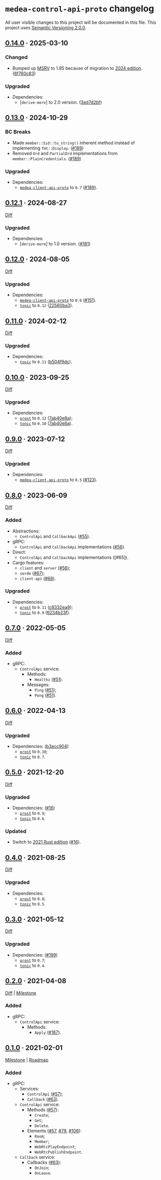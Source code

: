 `medea-control-api-proto` changelog
===================================

All user visible changes to this project will be documented in this file. This project uses [Semantic Versioning 2.0.0].




## [0.14.0] · 2025-03-10
[0.14.0]: https://github.com/instrumentisto/medea-jason/tree/medea-control-api-proto-0.14.0/proto/control-api

### Changed

- Bumped up [MSRV] to 1.85 because of migration to [2024 edition][0140-1]. ([6f760c83])

### Upgraded

- Dependencies:
    - [`derive-more`] to 2.0 version. ([3ed7d2bf])

[3ed7d2bf]: https://github.com/instrumentisto/medea-jason/commit/3ed7d2bf59ed1237d9e55c4b65ea5cad833306fa
[6f760c83]: https://github.com/instrumentisto/medea-jason/commit/6f760c836f9c5293b5fefae8a0cb4ee2bd5cfda2
[0140-1]: https://doc.rust-lang.org/edition-guide/rust-2024/index.html




## [0.13.0] · 2024-10-29
[0.13.0]: https://github.com/instrumentisto/medea-jason/tree/medea-control-api-proto-0.13.0/proto/control-api

### BC Breaks

- Made `member::Sid::to_string()` inherent method instead of implementing `fmt::Display`. ([#189])
- Removed `Ord` and `PartialOrd` implementations from `member::PlainCredentials`. ([#189])

### Upgraded

- Dependencies:
    - [`medea-client-api-proto`] to `0.7` ([#189]).

[#189]: https://github.com/instrumentisto/medea-jason/pull/189




## [0.12.1] · 2024-08-27
[0.12.1]: https://github.com/instrumentisto/medea-jason/tree/medea-control-api-proto-0.12.1/proto/control-api

[Diff](https://github.com/instrumentisto/medea-jason/compare/medea-control-api-proto-0.12.0...medea-control-api-proto-0.12.1)

### Upgraded

- Dependencies:
    - [`derive-more`] to 1.0 version. ([#181])

[#181]: https://github.com/instrumentisto/medea-jason/pull/181




## [0.12.0] · 2024-08-05
[0.12.0]: https://github.com/instrumentisto/medea-jason/tree/medea-control-api-proto-0.12.0/proto/control-api

[Diff](https://github.com/instrumentisto/medea-jason/compare/medea-control-api-proto-0.11.0...medea-control-api-proto-0.12.0)

### Upgraded

- Dependencies:
    - [`medea-client-api-proto`] to `0.6` ([#151]).
    - [`tonic`] to `0.12` ([22560ba3]).

[#151]: https://github.com/instrumentisto/medea-jason/pull/151
[22560ba3]: https://github.com/instrumentisto/medea-jason/commit/22560ba3d0d970c907c060231a5c6363d5c1dbfa




## [0.11.0] · 2024-02-12
[0.11.0]: https://github.com/instrumentisto/medea-jason/tree/medea-control-api-proto-0.11.0/proto/control-api

[Diff](https://github.com/instrumentisto/medea-jason/compare/medea-control-api-proto-0.10.0...medea-control-api-proto-0.11.0)

### Upgraded

- Dependencies:
    - [`tonic`] to `0.11` ([b504f9dc]).

[b504f9dc]: https://github.com/instrumentisto/medea-jason/commit/b504f9dc97451135e2138afabf67935e3bc53475




## [0.10.0] · 2023-09-25
[0.10.0]: https://github.com/instrumentisto/medea-jason/tree/medea-control-api-proto-0.10.0/proto/control-api

[Diff](https://github.com/instrumentisto/medea-jason/compare/medea-control-api-proto-0.9.0...medea-control-api-proto-0.10.0)

### Upgraded

- Dependencies:
    - [`prost`] to `0.12` ([7ab40e8a]);
    - [`tonic`] to `0.10` ([7ab40e8a]).

[7ab40e8a]: https://github.com/instrumentisto/medea-jason/commit/7ab40e8a48b4add3ddee31935f11dbcd09cecece




## [0.9.0] · 2023-07-12
[0.9.0]: https://github.com/instrumentisto/medea-jason/tree/medea-control-api-proto-0.9.0/proto/control-api

[Diff](https://github.com/instrumentisto/medea-jason/compare/medea-control-api-proto-0.8.0...medea-control-api-proto-0.9.0)

### Upgraded

- Dependencies:
    - [`medea-client-api-proto`] to `0.5` ([#123]).

[#123]: https://github.com/instrumentisto/medea-jason/pull/123




## [0.8.0] · 2023-06-09
[0.8.0]: https://github.com/instrumentisto/medea-jason/tree/medea-control-api-proto-0.8.0/proto/control-api

[Diff](https://github.com/instrumentisto/medea-jason/compare/medea-control-api-proto-0.7.0...medea-control-api-proto-0.8.0)

### Added

- Abstractions:
    - `ControlApi` and `CallbackApi` ([#55]).
- gRPC:
    - `ControlApi` and `CallbackApi` implementations ([#56]).
- Direct:
    - `ControlApi` and `CallbackApi` implementations ([#65]).
- Cargo features:
    - `client` and `server` ([#56]);
    - `serde` ([#67]);
    - `client-api` ([#68]).

### Upgraded

- Dependencies:
    - [`prost`] to `0.11` ([c8332ea9]);
    - [`tonic`] to `0.9` ([6234b23f]).

[#55]: https://github.com/instrumentisto/medea-jason/pull/55
[#56]: https://github.com/instrumentisto/medea-jason/pull/56
[#67]: https://github.com/instrumentisto/medea-jason/pull/67
[#68]: https://github.com/instrumentisto/medea-jason/pull/68
[6234b23f]: https://github.com/instrumentisto/medea-jason/commit/6234b23f66e81c0ce411dfb8cdf983eda51cd2ad
[c8332ea9]: https://github.com/instrumentisto/medea-jason/commit/c8332ea9b6310958549e750a5553294f894c2d7b




## [0.7.0] · 2022-05-05
[0.7.0]: https://github.com/instrumentisto/medea-jason/tree/medea-control-api-proto-0.7.0/proto/control-api

[Diff](https://github.com/instrumentisto/medea-jason/compare/medea-control-api-proto-0.6.0...medea-control-api-proto-0.7.0)

### Added

- gRPC:
    - `ControlApi` service:
        - Methods:
            - `Healthz` ([#51]).
        - Messages:
            - `Ping` ([#51]);
            - `Pong` ([#51]).

[#51]: https://github.com/instrumentisto/medea-jason/pull/51




## [0.6.0] · 2022-04-13
[0.6.0]: https://github.com/instrumentisto/medea-jason/tree/medea-control-api-proto-0.6.0/proto/control-api

[Diff](https://github.com/instrumentisto/medea-jason/compare/medea-control-api-proto-0.5.0...medea-control-api-proto-0.6.0)

### Upgraded

- Dependencies: ([b3acc904])
    - [`prost`] to `0.10`;
    - [`tonic`] to `0.7`.

[b3acc904]: https://github.com/instrumentisto/medea-jason/commit/b3acc904165329946d0efbf2f1e7bf9dff1271df




## [0.5.0] · 2021-12-20
[0.5.0]: https://github.com/instrumentisto/medea-jason/tree/medea-control-api-proto-0.5.0/proto/control-api

[Diff](https://github.com/instrumentisto/medea-jason/compare/medea-control-api-proto-0.4.0...medea-control-api-proto-0.5.0)

### Upgraded

- Dependencies: ([#16])
    - [`prost`] to `0.9`;
    - [`tonic`] to `0.6`.

### Updated

- Switch to [2021 Rust edition][012-1] ([#16]).

[#16]: https://github.com/instrumentisto/medea-jason/pull/16
[012-1]: https://doc.rust-lang.org/edition-guide/rust-2021/index.html




## [0.4.0] · 2021-08-25
[0.4.0]: https://github.com/instrumentisto/medea-jason/tree/medea-control-api-proto-0.4.0/proto/control-api

[Diff](https://github.com/instrumentisto/medea-jason/compare/a2ce6b92...medea-control-api-proto-0.4.0)

### Upgraded

- Dependencies:
    - [`prost`] to `0.8`;
    - [`tonic`] to `0.5`.




## [0.3.0] · 2021-05-12
[0.3.0]: https://github.com/instrumentisto/medea/tree/medea-control-api-proto-0.3.0/proto/control-api

[Diff](https://github.com/instrumentisto/medea/compare/medea-control-api-proto-0.2.0...medea-control-api-proto-0.3.0)

### Upgraded

- Dependencies: ([#199])
    - [`prost`] to `0.7`;
    - [`tonic`] to `0.4`.

[#199]: https://github.com/instrumentisto/medea/pull/199




## [0.2.0] · 2021-04-08
[0.2.0]: https://github.com/instrumentisto/medea/tree/medea-control-api-proto-0.2.0/proto/control-api

[Diff](https://github.com/instrumentisto/medea/compare/medea-control-api-proto-0.1.0...medea-control-api-proto-0.2.0) | [Milestone](https://github.com/instrumentisto/medea/milestone/2)

### Added

- gRPC:
    - `ControlApi` service:
        - Methods:
            - `Apply` ([#187]).

[#187]: https://github.com/instrumentisto/medea/pull/187




## [0.1.0] · 2021-02-01
[0.1.0]: https://github.com/instrumentisto/medea/tree/medea-control-api-proto-0.1.0/proto/control-api

[Milestone](https://github.com/instrumentisto/medea/milestone/2) | [Roadmap](https://github.com/instrumentisto/medea/issues/27)

### Added

- gRPC:
    - Services:
        - `ControlApi` ([#57]);
        - `Callback` ([#63]).
    - `ControlApi` service:
        - Methods ([#57]):
            - `Create`;
            - `Get`;
            - `Delete`.
        - Elements ([#57], [#79], [#106]):
            - `Room`;
            - `Member`;
            - `WebRtcPlayEndpoint`;
            - `WebRtcPublishEndpoint`.
    - `Callback` service:
        - Callbacks ([#63]):
            - `OnJoin`;
            - `OnLeave`.

[#57]: https://github.com/instrumentisto/medea/pull/57
[#63]: https://github.com/instrumentisto/medea/pull/63
[#79]: https://github.com/instrumentisto/medea/pull/79
[#106]: https://github.com/instrumentisto/medea/pull/106




[`derive_more`]: https://docs.rs/derive_more
[`medea-client-api-proto`]: https://docs.rs/medea-client-api-proto
[`prost`]: https://docs.rs/prost
[`tonic`]: https://docs.rs/tonic
[MSRV]: https://doc.rust-lang.org/cargo/reference/manifest.html#the-rust-version-field
[Semantic Versioning 2.0.0]: https://semver.org
